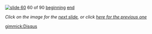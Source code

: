 [![slide 60](https://dl.dropboxusercontent.com/u/2977490/presentations/cookbook/img60.jpg)](61.md)
60 of 90
[beginning](01.md)
[end](89.md)

_Click on the image for the [next slide](61.md), or click [here for the previous one](59.md)_

[gimmick:Disqus](theodox-github)